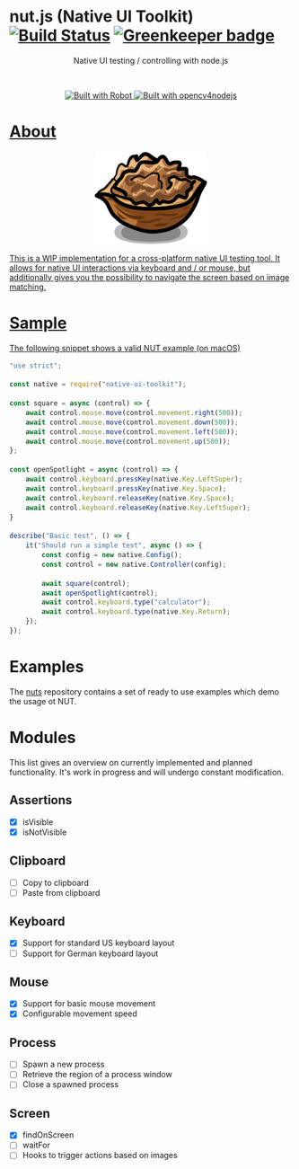 # nut.js (Native UI Toolkit) [![Build Status](https://travis-ci.org/s1hofmann/native-ui-toolkit.svg?branch=master)](https://travis-ci.org/s1hofmann/native-ui-toolkit) [![Greenkeeper badge](https://badges.greenkeeper.io/s1hofmann/native-ui-toolkit.svg)](https://greenkeeper.io/)
<p align="center">
Native UI testing / controlling with node.js
</p>
<br/>
<p align="center">
	<a target="_blank" href="http://getrobot.net">
		<img src="https://img.shields.io/badge/Built_with-ROBOT-C86414.svg?style=flat-square" alt="Built with Robot" />
	</a>
	<a target="_blank" href="https://github.com/justadudewhohacks/opencv4nodejs">
		<img src="https://img.shields.io/badge/Built_with-opencv4nodejs-C86414.svg?style=flat-square" alt="Built with opencv4nodejs" />
</p>

# About

<p align="center">
    <img src=".gfx/nut.png" alt="logo" width="200"/>
</p>

This is a WIP implementation for a cross-platform native UI testing tool.
It allows for native UI interactions via keyboard and / or mouse,
but additionally gives you the possibility to navigate the screen based on image matching.

# Sample

The following snippet shows a valid NUT example (on macOS)

```js
"use strict";

const native = require("native-ui-toolkit");

const square = async (control) => {
    await control.mouse.move(control.movement.right(500));
    await control.mouse.move(control.movement.down(500));
    await control.mouse.move(control.movement.left(500));
    await control.mouse.move(control.movement.up(500));
};

const openSpotlight = async (control) => {
    await control.keyboard.pressKey(native.Key.LeftSuper);
    await control.keyboard.pressKey(native.Key.Space);
    await control.keyboard.releaseKey(native.Key.Space);
    await control.keyboard.releaseKey(native.Key.LeftSuper);
}

describe("Basic test", () => {
    it("Should run a simple test", async () => {
        const config = new native.Config();
        const control = new native.Controller(config);

        await square(control);
        await openSpotlight(control);
        await control.keyboard.type("calculator");
        await control.keyboard.type(native.Key.Return);
    });
});

```

# Examples

The [nuts](https://github.com/s1hofmann/nuts) repository contains a set of ready to use examples which demo the usage ot NUT.

# Modules

This list gives an overview on currently implemented and planned functionality.
It's work in progress and will undergo constant modification.

## Assertions

- [x] isVisible
- [x] isNotVisible

## Clipboard

- [ ] Copy to clipboard
- [ ] Paste from clipboard

## Keyboard

- [x] Support for standard US keyboard layout
- [ ] Support for German keyboard layout

## Mouse

- [x] Support for basic mouse movement
- [x] Configurable movement speed

## Process

- [ ] Spawn a new process
- [ ] Retrieve the region of a process window
- [ ] Close a spawned process

## Screen

- [x] findOnScreen
- [ ] waitFor
- [ ] Hooks to trigger actions based on images
